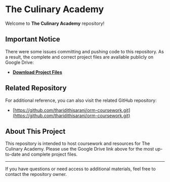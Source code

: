 # The Culinary Academy

Welcome to **The Culinary Academy** repository!

## Important Notice

There were some issues committing and pushing code to this repository. As a result, the complete and correct project files are available publicly on Google Drive:

- **[Download Project Files](https://drive.google.com/drive/folders/1CX82iiTKfGd5hnGQEzRmYYo45efaILb9?usp=drive_link)**

## Related Repository

For additional reference, you can also visit the related GitHub repository:
- [https://github.com/tharidithisarani/orm-coursework.git](https://github.com/tharidithisarani/orm-coursework.git)

## About This Project

This repository is intended to host coursework and resources for The Culinary Academy. Please use the Google Drive link above for the most up-to-date and complete project files.

---

If you have questions or need access to additional materials, feel free to contact the repository owner.

